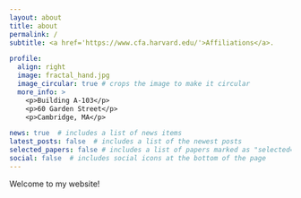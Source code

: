 ```yaml
---
layout: about
title: about
permalink: /
subtitle: <a href='https://www.cfa.harvard.edu/'>Affiliations</a>.

profile:
  align: right
  image: fractal_hand.jpg
  image_circular: true # crops the image to make it circular
  more_info: >
    <p>Building A-103</p>
    <p>60 Garden Street</p>
    <p>Cambridge, MA</p>

news: true  # includes a list of news items
latest_posts: false  # includes a list of the newest posts
selected_papers: false # includes a list of papers marked as "selected={true}"
social: false  # includes social icons at the bottom of the page
---
```


Welcome to my website!